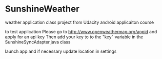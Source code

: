 # SunshineWeather
weather application class project from Udacity android applicaiton course

to test application Please go to http://www.openweathermap.org/appid and apply for an api key
Then add your key to to the "key" variable in the SunshineSyncAdapter.java class

launch app and if necessary update location in settings
